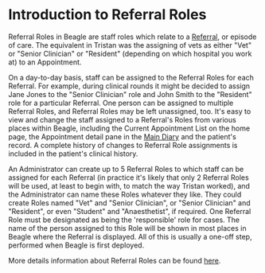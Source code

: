 # Introduction to Referral Roles
Referral Roles in Beagle are staff roles which relate to a [Referral](Referrals.md), or episode of care. The equivalent in Tristan was the assigning of vets as either "Vet" or "Senior Clinician" or "Resident" (depending on which hospital you work at) to an Appointment.

On a day-to-day basis, staff can be assigned to the Referral Roles for each Referral. For example, during clinical rounds it might be decided to assign Jane Jones to the "Senior Clinician" role and John Smith to the "Resident" role for a particular Referral. One person can be assigned to multiple Referral Roles, and Referral Roles may be left unassigned, too. It's easy to view and change the staff assigned to a Referral's Roles from various places within Beagle, including the Current Appointment List on the home page, the Appointment detail pane in the [Main Diary](Main%20Diary.md) and the patient's record. A complete history of changes to Referral Role assignments is included in the patient's clinical history.

An Administrator can create up to 5 Referral Roles to which staff can be assigned for each Referral (in practice it's likely that only 2 Referral Roles will be used, at least to begin with, to match the way Tristan worked), and the Administrator can name these Roles whatever they like. They could create Roles named "Vet" and "Senior Clinician", or "Senior Clinician" and "Resident", or even "Student" and "Anaesthetist", if required. One Referral Role must be designated as being the 'responsible' role for cases. The name of the person assigned to this Role will be shown in most places in Beagle where the Referral is displayed. All of this is usually a one-off step, performed when Beagle is first deployed.

More details information about Referral Roles can be found [here](../Referral%20Roles.md).